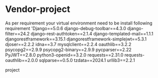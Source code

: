 # Vendor-project
As per requirement your virtual environment need to be install following requirement
'Django==5.0.6
django-debug-toolbar==4.3.0
django-filter==24.2
django-rest-authtoken==2.1.4
django-templated-mail==1.1.1
djangorestframework==3.15.1
djangorestframework-simplejwt==5.3.1
djoser==2.2.2
idna==3.7
mysqlclient==2.2.4
oauthlib==3.2.2
psycopg2==2.9.9
psycopg2-binary==2.9.9
pycparser==2.22
PyJWT==2.8.0
python3-openid==3.2.0
requests==2.31.0
requests-oauthlib==2.0.0
sqlparse==0.5.0
tzdata==2024.1
urllib3==2.2.1


project 
